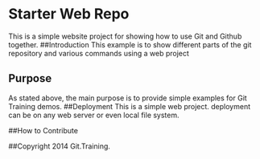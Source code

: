 # Starter Web Repo
This is a simple website project for showing how to use Git and Github together.
##Introduction
This example is to show different parts of the git repository and various commands using a web project

## Purpose
As stated above, the main purpose is to provide simple examples for Git Training demos.
##Deployment
This is a simple web project. deployment can be on any web server or even local file system.

##How to Contribute

##Copyright
2014 Git.Training.